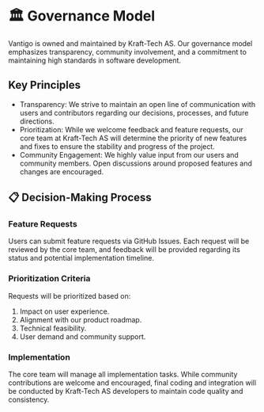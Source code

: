 # 🏛️ Governance Model
Vantigo is owned and maintained by Kraft-Tech AS. Our governance model emphasizes transparency, community involvement, 
and a commitment to maintaining high standards in software development.  

## Key Principles 
- Transparency: We strive to maintain an open line of communication with users and contributors regarding our decisions, processes, and future directions. 
- Prioritization: While we welcome feedback and feature requests, our core team at Kraft-Tech AS will determine the priority of new features and fixes to ensure the stability and progress of the project.
- Community Engagement: We highly value input from our users and community members. Open discussions around proposed features and changes are encouraged.
     

## 📋 Decision-Making Process 
### Feature Requests   
Users can submit feature requests via GitHub Issues. Each request will be reviewed by the core team, and feedback will 
be provided regarding its status and potential implementation timeline.
         
### Prioritization Criteria   
Requests will be prioritized based on:
1. Impact on user experience.
2. Alignment with our product roadmap.
3. Technical feasibility.
4. User demand and community support.
             
### Implementation   
The core team will manage all implementation tasks. While community contributions are welcome and encouraged, final 
coding and integration will be conducted by Kraft-Tech AS developers to maintain code quality and consistency.
         
     